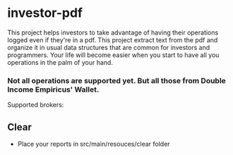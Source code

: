 # investor-pdf

This project helps investors to take advantage of having their operations logged even if they're in a pdf.
This project extract text from the pdf and organize it in usual data structures that are common for investors and programmers.
Your life will become easier when you start to have all you operations in the palm of your hand.

### Not all operations are supported yet. But all those from Double Income Empiricus' Wallet.

Supported brokers:

## Clear
- Place your reports in src/main/resouces/clear folder

